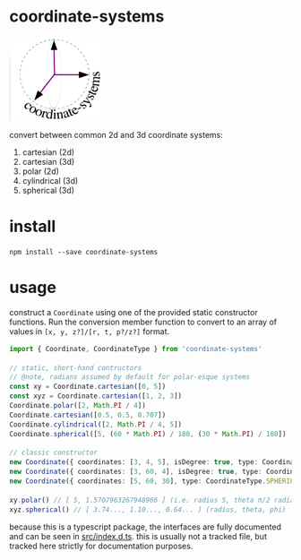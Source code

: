 # coordinate-systems

<img src="https://raw.githubusercontent.com/cdaringe/coordinate-systems/master/img/logo.png" height="150" width="165" >

convert between common 2d and 3d coordinate systems:

1. cartesian (2d)
2. cartesian (3d)
3. polar (2d)
4. cylindrical (3d)
5. spherical (3d)

# install

`npm install --save coordinate-systems`

# usage

construct a `Coordinate` using one of the provided static constructor functions.
Run the conversion member function to convert to an array of values in `[x, y, z?]/[r, t, p?/z?]` format.

```ts
import { Coordinate, CoordinateType } from 'coordinate-systems'

// static, short-hand contructors
// @note, radians assumed by default for polar-esque systems
const xy = Coordinate.cartesian([0, 5])
const xyz = Coordinate.cartesian([1, 2, 3])
Coordinate.polar([2, Math.PI / 4])
Coordinate.cartesian([0.5, 0.5, 0.707])
Coordinate.cylindrical([2, Math.PI / 4, 5])
Coordinate.spherical([5, (60 * Math.PI) / 180, (30 * Math.PI) / 180])

// classic constructor
new Coordinate({ coordinates: [3, 4, 5], isDegree: true, type: CoordinateType.CARTESIAN_3D })
new Coordinate({ coordinates: [3, 60, 4], isDegree: true, type: CoordinateType.CYLINDRICAL })
new Coordinate({ coordinates: [5, 60, 30], type: CoordinateType.SPHERICAL })

xy.polar() // [ 5, 1.5707963267948966 ] (i.e. radius 5, theta π/2 radians)
xyz.spherical() // [ 3.74..., 1.10..., 0.64... ] (radius, theta, phi)
```

because this is a typescript package, the interfaces are fully documented and can be seen in [src/index.d.ts](./src/index.d.ts).  this is usually not a tracked file, but tracked here strictly for documentation purposes.
